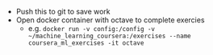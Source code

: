 - Push this to git to save work
- Open docker container with octave to complete exercies
  - e.g. `docker run -v config:/config -v ~/machine_learning_coursera:/exercises --name coursera_ml_exercises -it octave`
